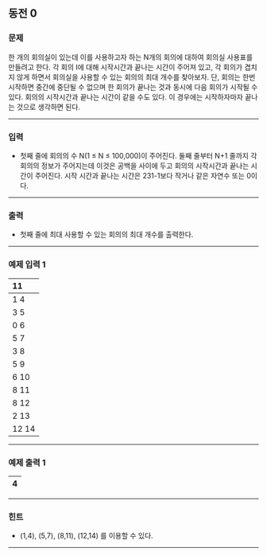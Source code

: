 동전 0
-------------
### 문제

한 개의 회의실이 있는데 이를 사용하고자 하는 N개의 회의에 대하여 회의실 사용표를 만들려고 한다. 각 회의 I에 대해 시작시간과 끝나는 시간이 주어져 있고, 각 회의가 겹치지 않게 하면서 회의실을 사용할 수 있는 회의의 최대 개수를 찾아보자. 단, 회의는 한번 시작하면 중간에 중단될 수 없으며 한 회의가 끝나는 것과 동시에 다음 회의가 시작될 수 있다. 회의의 시작시간과 끝나는 시간이 같을 수도 있다. 이 경우에는 시작하자마자 끝나는 것으로 생각하면 된다.

- - -

### 입력
* 첫째 줄에 회의의 수 N(1 ≤ N ≤ 100,000)이 주어진다. 둘째 줄부터 N+1 줄까지 각 회의의 정보가 주어지는데 이것은 공백을 사이에 두고 회의의 시작시간과 끝나는 시간이 주어진다. 시작 시간과 끝나는 시간은 231-1보다 작거나 같은 자연수 또는 0이다.

- - -

### 출력
* 첫째 줄에 최대 사용할 수 있는 회의의 최대 개수를 출력한다.

- - -

### 예제 입력 1
|11|
|:---|
|1 4|
|3 5|
|0 6|
|5 7|
|3 8|
|5 9|
|6 10|
|8 11|
|8 12|
|2 13|
|12 14|

- - -

### 예제 출력 1
|4|
|:---|

- - -

### 힌트

* (1,4), (5,7), (8,11), (12,14) 를 이용할 수 있다.

- - -